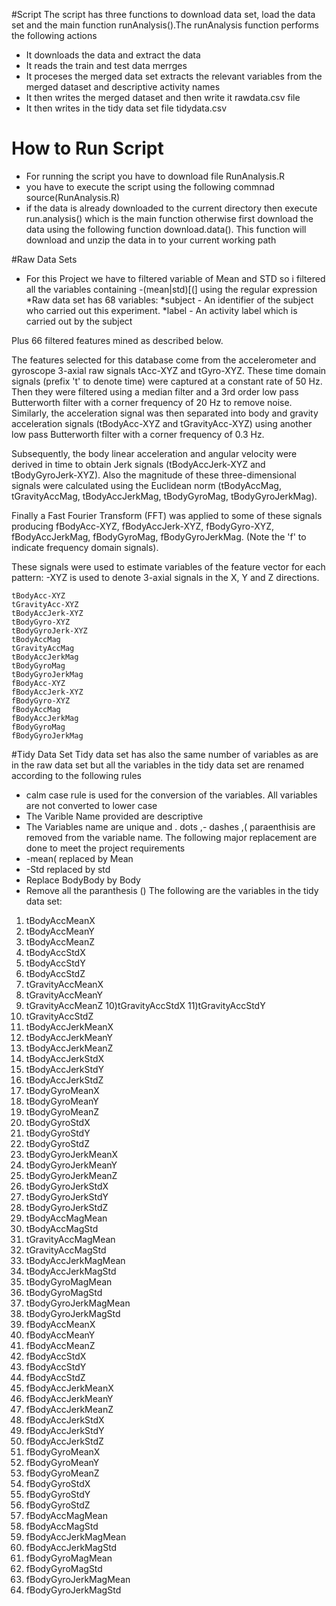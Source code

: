 #Script
The script has three functions to download data set, load the data set  and the main function runAnalysis().The runAnalysis function 
performs the following actions
* It downloads the data and extract the data 
* It reads the train and test data merrges 
* It proceses the merged data set extracts the relevant variables from the merged dataset and descriptive activity names
* It then writes the merged dataset and then write it rawdata.csv file
* It then writes in the tidy data set file tidydata.csv
# How to Run Script
* For running the script you have to download file RunAnalysis.R
* you have to execute the script using the following commnad source(RunAnalysis.R)
* if the  data is already downloaded to the current directory then execute run.analysis() which is the main function otherwise
first download the data using the following function download.data(). This function will download and unzip the data in to your 
current working path

#Raw Data Sets
* For this Project we have to filtered variable of Mean and STD so i filtered all the variables containing -(mean|std)[(] using the 
regular expression
*Raw data set has 68 variables:
    *subject - An identifier of the subject who carried out this experiment.
    *label - An activity label which is carried out by the subject 

Plus 66 filtered features mined as described below.

The features selected for this database come from the accelerometer and gyroscope 3-axial raw signals tAcc-XYZ and tGyro-XYZ. These time domain signals (prefix 't' to denote time) were captured at a constant rate of 50 Hz. Then they were filtered using a median filter and a 3rd order low pass Butterworth filter with a corner frequency of 20 Hz to remove noise. Similarly, the acceleration signal was then separated into body and gravity acceleration signals (tBodyAcc-XYZ and tGravityAcc-XYZ) using another low pass Butterworth filter with a corner frequency of 0.3 Hz.

Subsequently, the body linear acceleration and angular velocity were derived in time to obtain Jerk signals (tBodyAccJerk-XYZ and tBodyGyroJerk-XYZ). Also the magnitude of these three-dimensional signals were calculated using the Euclidean norm (tBodyAccMag, tGravityAccMag, tBodyAccJerkMag, tBodyGyroMag, tBodyGyroJerkMag).

Finally a Fast Fourier Transform (FFT) was applied to some of these signals producing fBodyAcc-XYZ, fBodyAccJerk-XYZ, fBodyGyro-XYZ, fBodyAccJerkMag, fBodyGyroMag, fBodyGyroJerkMag. (Note the 'f' to indicate frequency domain signals).

These signals were used to estimate variables of the feature vector for each pattern:
-XYZ is used to denote 3-axial signals in the X, Y and Z directions.

    tBodyAcc-XYZ
    tGravityAcc-XYZ
    tBodyAccJerk-XYZ
    tBodyGyro-XYZ
    tBodyGyroJerk-XYZ
    tBodyAccMag
    tGravityAccMag
    tBodyAccJerkMag
    tBodyGyroMag
    tBodyGyroJerkMag
    fBodyAcc-XYZ
    fBodyAccJerk-XYZ
    fBodyGyro-XYZ
    fBodyAccMag
    fBodyAccJerkMag
    fBodyGyroMag
    fBodyGyroJerkMag

#Tidy Data Set
Tidy data set has also the same number of variables as are in the raw data set but all the variables in the tidy data set are renamed according to the 
following rules
* calm case rule is used for the conversion of the variables. All variables are not converted to lower case
* The Varible Name provided are descriptive 
* The Variables name are unique and . dots ,- dashes ,( paraenthisis are removed from the variable name. 
The following major replacement are done to meet the project requirements
* -mean( replaced by Mean
* -Std replaced by std
* Replace BodyBody by Body
* Remove all the paranthesis ()
The following are the variables in the tidy data set:
1) tBodyAccMeanX
2) tBodyAccMeanY
3) tBodyAccMeanZ
4) tBodyAccStdX
5) tBodyAccStdY
6) tBodyAccStdZ
7) tGravityAccMeanX
8) tGravityAccMeanY
9) tGravityAccMeanZ
10)tGravityAccStdX
11)tGravityAccStdY
12)	tGravityAccStdZ
13)	tBodyAccJerkMeanX
14) tBodyAccJerkMeanY
15) tBodyAccJerkMeanZ
16)	tBodyAccJerkStdX
17)	tBodyAccJerkStdY
18)	tBodyAccJerkStdZ
19)	tBodyGyroMeanX
20)	tBodyGyroMeanY
21) tBodyGyroMeanZ
22) tBodyGyroStdX
23) tBodyGyroStdY
24) tBodyGyroStdZ
25) tBodyGyroJerkMeanX
26)	tBodyGyroJerkMeanY
27) tBodyGyroJerkMeanZ
28)	tBodyGyroJerkStdX
29)	tBodyGyroJerkStdY
30) tBodyGyroJerkStdZ
31) tBodyAccMagMean
32) tBodyAccMagStd
33)	tGravityAccMagMean
34)	tGravityAccMagStd
35) tBodyAccJerkMagMean
36) tBodyAccJerkMagStd
37) tBodyGyroMagMean
38) tBodyGyroMagStd
39) tBodyGyroJerkMagMean
40) tBodyGyroJerkMagStd
41) fBodyAccMeanX
42) fBodyAccMeanY
43) fBodyAccMeanZ
44) fBodyAccStdX
45) fBodyAccStdY
46) fBodyAccStdZ
47)	fBodyAccJerkMeanX
48) fBodyAccJerkMeanY
49) fBodyAccJerkMeanZ
50) fBodyAccJerkStdX
51)	fBodyAccJerkStdY
52) fBodyAccJerkStdZ
53) fBodyGyroMeanX
54)	fBodyGyroMeanY
55) fBodyGyroMeanZ
56) fBodyGyroStdX
57) fBodyGyroStdY
58) fBodyGyroStdZ
59) fBodyAccMagMean
60) fBodyAccMagStd
61) fBodyAccJerkMagMean
62) fBodyAccJerkMagStd
63) fBodyGyroMagMean
64) fBodyGyroMagStd
65)	fBodyGyroJerkMagMean
66) fBodyGyroJerkMagStd
